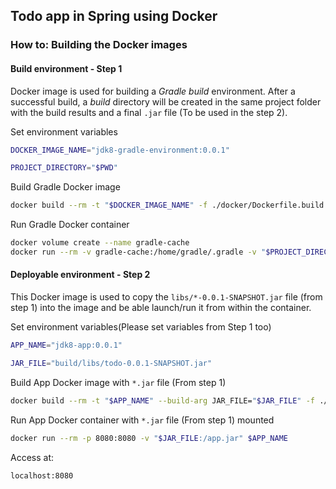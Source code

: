 ## Todo app in Spring using Docker

### How to: Building the Docker images

#### Build environment - Step 1
Docker image is used for building a *Gradle build* environment. After a successful build, a *build* directory will be created in the same project folder with the build results and a final `.jar` file (To be used in the step 2).

Set environment variables
```bash
DOCKER_IMAGE_NAME="jdk8-gradle-environment:0.0.1"

PROJECT_DIRECTORY="$PWD"
```

Build Gradle Docker image
```bash
docker build --rm -t "$DOCKER_IMAGE_NAME" -f ./docker/Dockerfile.build ./docker/.
```

Run Gradle Docker container
```bash
docker volume create --name gradle-cache
docker run --rm -v gradle-cache:/home/gradle/.gradle -v "$PROJECT_DIRECTORY":/home/gradle "$DOCKER_IMAGE_NAME" gradle build
```

#### Deployable environment - Step 2

This Docker image is used to copy the `libs/*-0.0.1-SNAPSHOT.jar` file (from step 1) into the image and be able launch/run it from within the container.

Set environment variables(Please set variables from Step 1 too)

```bash
APP_NAME="jdk8-app:0.0.1"

JAR_FILE="build/libs/todo-0.0.1-SNAPSHOT.jar"
```

Build App Docker image with `*.jar` file (From step 1)
```bash
docker build --rm -t "$APP_NAME" --build-arg JAR_FILE="$JAR_FILE" -f ./docker/Dockerfile .
```

Run App Docker container with `*.jar` file (From step 1) mounted
```bash
docker run --rm -p 8080:8080 -v "$JAR_FILE:/app.jar" $APP_NAME
```

Access at:

```bash
localhost:8080
```

